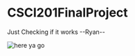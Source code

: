 CSCI201FinalProject
===================

Just Checking if it works --Ryan--
<p><img src="http://i.imgur.com/BKmyt1l.gif" alt="here ya go">
